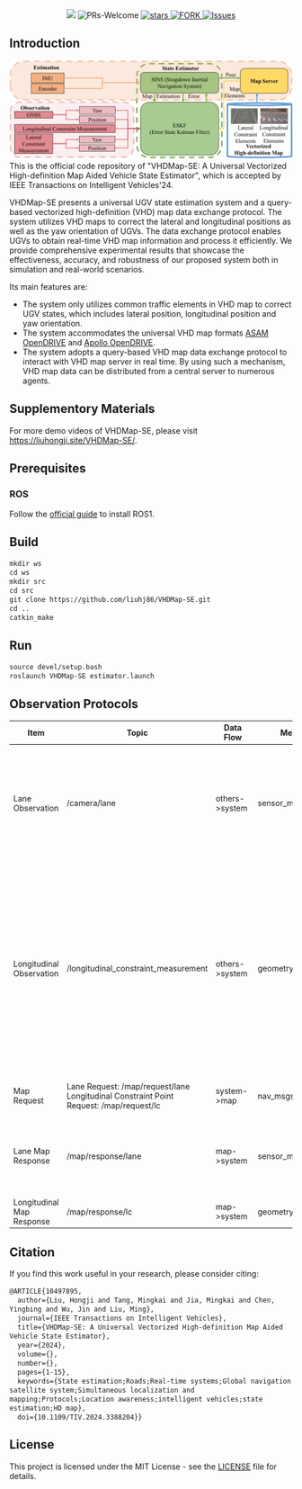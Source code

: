 <div align="center">
<a href="https://ieeexplore.ieee.org/document/10497895"><img src="https://img.shields.io/badge/paper_link-IEEE_Xplore-004088.svg"/></a>
</a>
<a ><img alt="PRs-Welcome" src="https://img.shields.io/badge/PRs-Welcome-red" /></a>
<a href="https://github.com/liuhj86/VHDMap-SE/stargazers">
<img alt="stars" src="https://img.shields.io/github/stars/liuhj86/VHDMap-SE" />
</a>
<a href="https://github.com/liuhj86/VHDMap-SE/network/members">
<img alt="FORK" src="https://img.shields.io/github/forks/liuhj86/VHDMap-SE?color=FF8000" />
</a>
<a href="https://github.com/liuhj86/VHDMap-SE/issues">
<img alt="Issues" src="https://img.shields.io/github/issues/liuhj86/VHDMap-SE?color=0088ff"/>
</a>
</div>

## Introduction
![overview](./docs/system.png)
This is the official code repository of "VHDMap-SE: A Universal Vectorized High-definition Map Aided Vehicle State Estimator", which is accepted by IEEE Transactions on Intelligent Vehicles'24.

VHDMap-SE presents a universal UGV state estimation system and a query-based vectorized high-definition (VHD) map data exchange protocol. The system utilizes VHD maps to correct the lateral and longitudinal positions as well as the yaw orientation of UGVs. The data exchange protocol enables UGVs to obtain real-time VHD map information and process it efficiently. We provide comprehensive experimental results that showcase the effectiveness, accuracy, and robustness of our proposed system both in simulation and real-world scenarios. 

Its main features are:
+ The system only utilizes common traffic elements in VHD map to correct UGV states, which includes lateral position, longitudinal position and yaw orientation. 
+ The system accommodates the universal VHD map formats [ASAM OpenDRIVE](https://www.asam.net/standards/detail/opendrive/) and [Apollo OpenDRIVE](https://github.com/ApolloAuto/apollo/tree/master).
+ The system adopts a query-based VHD map data exchange protocol to interact with VHD map server in real time. By using such a mechanism, VHD map data can be distributed from a central server to numerous agents.


<!-- <div align="center">
    <img src="./docs/crosswalk_detection.gif" alt="example">
</div> -->
<!-- <div align="center">
    <img src="./docs/longitudinal-update.gif" alt="example" width=600 height=300>
</div>
<div align="center">
    <img src="./docs/Lane_update.gif" alt="example" width=600 height=400>
</div>
<div align="center">
    <img src="./docs/GNSS_update.gif" alt="example" width=600 height=400>
</div>
<div align="center">
    <img src="./docs/Noised_GNSS_update.gif" alt="example" width=600 height=400>
</div> -->
## Supplementory Materials
For more demo videos of VHDMap-SE, please visit https://liuhongji.site/VHDMap-SE/.

## Prerequisites
### ROS
Follow the [official guide](http://wiki.ros.org/ROS/Installation) to install ROS1.
<!-- ### Python Dependencies
```
pip install -r requirements.txt
``` -->
<!-- ### GTSAM
Follow the [official guide](https://gtsam.org/get_started/) to install GTSAM with [Python Bindings](https://github.com/borglab/gtsam/blob/develop/python/README.md). -->
<!-- ### OpenLane ROS Package
```angular2html
mkdir -p catkin_ws/src
cd catkin_ws/src
git clone https://github.com/qiaozhijian/openlane_bag.git
``` -->
## Build
```angular2html
mkdir ws
cd ws
mkdir src
cd src
git clone https://github.com/liuhj86/VHDMap-SE.git
cd ..
catkin_make
```

<!-- ## OpenLane Example
We validate the method based on the [OpenLane](https://github.com/OpenDriveLab/OpenLane) dataset. Users need to download this dataset and the rosbags we provide after preprocessing with [openlane_bag](https://github.com/qiaozhijian/openlane_bag.git).

Specifically, we use [PersFormer](https://github.com/OpenDriveLab/PersFormer_3DLane) to predict 3D lane markings and save them along with GT and calibration parameters ([Details](docs/annotation.md)). The camera coord sys (OpenLane) is x-front, y-left, z-up. 
However, you may feel confused if you want preprocess by yourself using [PersFormer](https://github.com/OpenDriveLab/PersFormer_3DLane). Because its camera coord sys is different from OpenLane (please refer to [issue 24](https://github.com/OpenDriveLab/OpenLane/issues/24).

Rosbag download link [[OneDrive]](https://hkustconnect-my.sharepoint.com/:u:/g/personal/zqiaoac_connect_ust_hk/EQxCBwl1Wc5Foq1wNOJ7ZKQBrNik0GK_qa7qEed_zrbGmQ?e=bYSYvk)[[Baidu Cloud]](https://pan.baidu.com/s/1Hrd8ashoiB4_f0B-iz6OHQ?pwd=2023)

Unzip the downloaded file and put it in the `OpenLane dataset` folder.
```angular2html
├── OpenLane
│   └── lane3d_1000
│       ├── rosbag
│       └── test
│       └── validation
│       └── training
```
Modify the `config/lane_mapping.yaml` file to change the dataset path.
```angular2html
dataset:
    name: "openlane"
    dataset_dir: "/media/qzj/Document/datasets/OpenLane/"
```
**Quick Start**
```
python examples/demo_mapping.py --cfg_file=config/lane_mapping.yaml
```
**Reproduce the results in the paper**
```
#In this step, users need to download the original [OpenLane](https://github.com/OpenDriveLab/OpenLane) dataset and merge it with our provided dataset.
cd src/MonoLaneMapping
# lane mapping and save the results
python examples/mapping_bm.py --cfg_file=config/lane_mapping.yaml
# evaluation of lane recall and precision
python examples/openlane_eval3d.py --cfg_file=config/lane_mapping.yaml
# lane association evaluation
python examples/lane_association.py --cfg_file config/lane_association.yaml --bm
```
**Toy example for curve fitting**
```
python examples/demo_curve_fitting.py
``` -->
## Run
```
source devel/setup.bash
roslaunch VHDMap-SE estimator.launch
```
## Observation Protocols
| Item   |  Topic | Data Flow| Message Type  | Description                                                      |
| ----- | -----| -----|-----|------------------------------------------------------------ |
| Lane Observation | /camera/lane | others->system | sensor_msgs::NavSatFix | 1. Distance to the left lane line: msg.position_covatiance[0]; <br>2. Inclination angle of the left lane line (rad): msg.position_covatiance[1];<br>3. Distance to the right lane line: msg.position_covatiance[2]; <br>4. Inclination angle of the left lane line (rad): msg.position_covatiance[3].|
| Longitudinal Observation | /longitudinal_constraint_measurement | others->system |geometry_msgs::PoseArray | 1. Distance of the longitudinal constraint target relative to the UGV along the X-axis direction in ENU frame: msg.poses[0].position.x; <br>2. Distance of the longitudinal constraint target relative to the UGV along the Y-axis direction in ENU frame: msg.poses[0].position.y; <br>3. Distance of the longitudinal constraint target relative to the UGV along the Z-axis direction in ENU frame (if there is Z-coordinate in map): msg.poses[0].position.z; <br>4. Distance measurement variance: msg.poses[3].position.x.|
| Map Request | Lane Request: /map/request/lane <br>Longitudinal Constraint Point Request: /map/request/lc | system->map | nav_msgs::Odometry | 1. UGV position: msg.pose.pose.position; <br>2. UGV orientation: msg.pose.pose.orientation.|
| Lane Map Response | /map/response/lane | map->system |sensor_msgs::PointCloud | 1. Points valid flag: msg.channels[0].values[0]; <br>2. Index of the separation point for the left and right lane line points: msg.channels[1].values[0]; <br>3. Lane line points: msg.points[0-size].|
| Longitudinal Map Response | /map/response/lc | map->system | geometry_msgs::PoseArray | 1. Longitudinal constraint points: msg.points[0-size].|

## Citation
If you find this work useful in your research, please consider citing:
```
@ARTICLE{10497895,
  author={Liu, Hongji and Tang, Mingkai and Jia, Mingkai and Chen, Yingbing and Wu, Jin and Liu, Ming},
  journal={IEEE Transactions on Intelligent Vehicles}, 
  title={VHDMap-SE: A Universal Vectorized High-definition Map Aided Vehicle State Estimator}, 
  year={2024},
  volume={},
  number={},
  pages={1-15},
  keywords={State estimation;Roads;Real-time systems;Global navigation satellite system;Simultaneous localization and mapping;Protocols;Location awareness;intelligent vehicles;state estimation;HD map},
  doi={10.1109/TIV.2024.3388204}}
```

## License
This project is licensed under the MIT License - see the [LICENSE](LICENSE) file for details.
